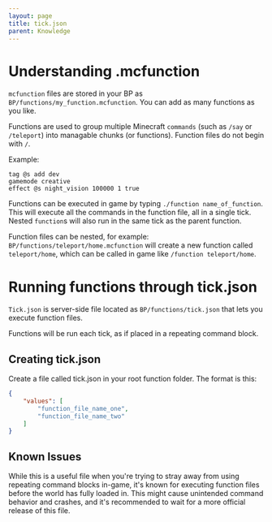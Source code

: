 ```yaml
---
layout: page
title: tick.json
parent: Knowledge
---
```


# Understanding .mcfunction

`mcfunction` files are stored in your BP as `BP/functions/my_function.mcfunction`. You can add as many functions as you like. 

Functions are used to group multiple Minecraft `commands` (such as `/say` or `/teleport`) into managable chunks (or functions). Function files do not begin with `/`.

Example:
```
tag @s add dev
gamemode creative
effect @s night_vision 100000 1 true
```

Functions can be executed in game by typing `./function name_of_function`. This will execute all the commands in the function file, all in a single tick. Nested `function`s will also run in the same tick as the parent function.

Function files can be nested, for example: `BP/functions/teleport/home.mcfunction` will create a new function called `teleport/home`, which can be called in game like `/function teleport/home`.

# Running functions through tick.json
 
`Tick.json` is server-side file located as `BP/functions/tick.json` that lets you execute function files.

Functions will be run each tick, as if placed in a repeating command block.


## Creating tick.json
 
Create a file called tick.json in your root function folder. The format is this:
 
```json
{
    "values": [
        "function_file_name_one",
        "function_file_name_two"
    ]
}
```


## Known Issues

While this is a useful file when you're trying to stray away from using repeating command blocks in-game, it's known for executing function files before the world has fully loaded in. This might cause unintended command behavior and crashes, and it's recommended to wait for a more official release of this file.
